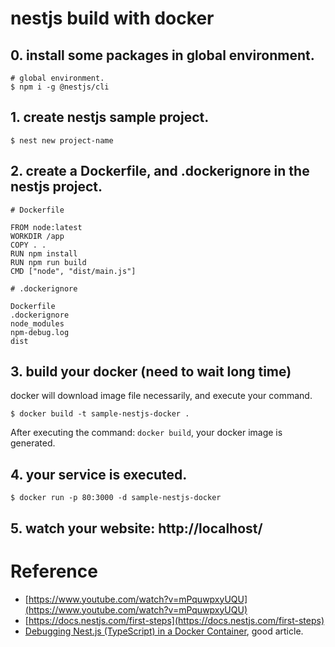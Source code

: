 # nestjs build with docker

## 0. install some packages in global environment. 
```
# global environment.
$ npm i -g @nestjs/cli
```

## 1. create nestjs sample project.
```
$ nest new project-name
```

## 2. create a Dockerfile, and .dockerignore in the nestjs project.
```
# Dockerfile

FROM node:latest
WORKDIR /app
COPY . .
RUN npm install
RUN npm run build
CMD ["node", "dist/main.js"]
```

```
# .dockerignore

Dockerfile
.dockerignore
node_modules
npm-debug.log
dist
```

## 3. build your docker (need to wait long time)
docker will download  image file necessarily, and execute your command.

```
$ docker build -t sample-nestjs-docker .
```

After executing the command: `docker build`, your docker image is generated.


## 4. your service is executed.
```
$ docker run -p 80:3000 -d sample-nestjs-docker
```

## 5. watch your website: http://localhost/


# Reference
- [https://www.youtube.com/watch?v=mPquwpxyUQU](https://www.youtube.com/watch?v=mPquwpxyUQU)
- [https://docs.nestjs.com/first-steps](https://docs.nestjs.com/first-steps)
- [Debugging Nest.js (TypeScript) in a Docker Container](https://qiita.com/rema424/items/36475ea7379e0d9c5972), good article.